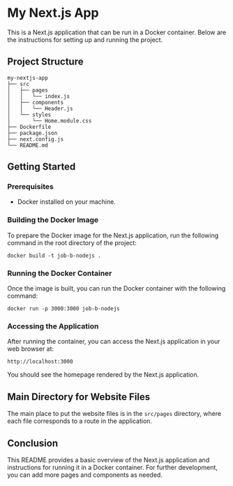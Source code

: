 # My Next.js App

This is a Next.js application that can be run in a Docker container. Below are the instructions for setting up and running the project.

## Project Structure

```
my-nextjs-app
├── src
│   ├── pages
│   │   └── index.js
│   ├── components
│   │   └── Header.js
│   └── styles
│       └── Home.module.css
├── Dockerfile
├── package.json
├── next.config.js
└── README.md
```

## Getting Started

### Prerequisites

- Docker installed on your machine.

### Building the Docker Image

To prepare the Docker image for the Next.js application, run the following command in the root directory of the project:

```
docker build -t job-b-nodejs .
```

### Running the Docker Container

Once the image is built, you can run the Docker container with the following command:

```
docker run -p 3000:3000 job-b-nodejs
```

### Accessing the Application

After running the container, you can access the Next.js application in your web browser at:

```
http://localhost:3000
```

You should see the homepage rendered by the Next.js application.

## Main Directory for Website Files

The main place to put the website files is in the `src/pages` directory, where each file corresponds to a route in the application.

## Conclusion

This README provides a basic overview of the Next.js application and instructions for running it in a Docker container. For further development, you can add more pages and components as needed.